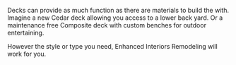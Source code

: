 Decks can provide as much function as there are materials to build the with. Imagine a
new Cedar deck allowing you access to a lower back yard. Or a maintenance free
Composite deck with custom benches for outdoor entertaining.

However the style or type you need, Enhanced Interiors Remodeling will work for you. 